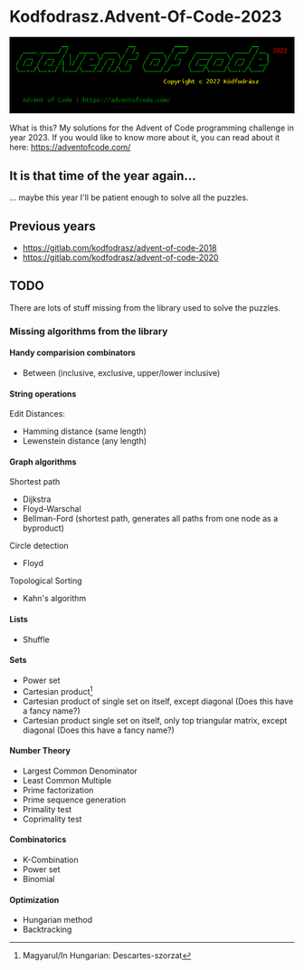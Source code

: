 # Kodfodrasz.Advent-Of-Code-2023

![Advent of code solver program logo](logo.png)

<!--
<pre>
              __                 __           ____                  __
   ____ _____/ /   _____  ____  / /_   ____  / __/  _________  ____/ /__  2023
  / __ `/ __  / | / / _ \/ __ \/ __/  / __ \/ /_   / ___/ __ \/ __  / _ ]
 / /_/ / /_/ /| |/ /  __/ / / / /_   / /_/ / __/  / /__/ /_/ / /_/ /  __/
 \__,_/\__,_/ |___/\___/_/ /_/\__/   \____/_/     \___/\____/\__,_/\___/
 
                                           Copyright c 2023 Kódfodrász

  Advent of Code | https://adventofcode.com/
</pre>
-->


What is this? My solutions for the Advent of Code programming challenge in year 2023.
If you would like to know more about it, you can read about it here: <https://adventofcode.com/>

## It is that time of the year again...

... maybe this year I'll be patient enough to solve all the puzzles.

## Previous years

 - https://gitlab.com/kodfodrasz/advent-of-code-2018
 - https://gitlab.com/kodfodrasz/advent-of-code-2020

## TODO

There are lots of stuff missing from the library used to solve the puzzles.

### Missing algorithms from the library

#### Handy comparision combinators

 - Between (inclusive, exclusive, upper/lower inclusive)

#### String operations

Edit Distances:

 - Hamming distance (same length)
 - Lewenstein distance (any length)

#### Graph algorithms

Shortest path

 - Dijkstra
 - Floyd-Warschal
 - Bellman-Ford (shortest path, generates all paths from one node as a byproduct)

Circle detection

 - Floyd

Topological Sorting

 - Kahn's algorithm

#### Lists

 - Shuffle

#### Sets

 - Power set
 - Cartesian product[^1]
 - Cartesian product of single set on itself, except diagonal (Does this have a fancy name?)
 - Cartesian product single set on itself, only top triangular matrix, except diagonal (Does this have a fancy name?)

#### Number Theory

 - Largest Common Denominator
 - Least Common Multiple
 - Prime factorization
 - Prime sequence generation
 - Primality test
 - Coprimality test

#### Combinatorics

 - K-Combination
 - Power set
 - Binomial

#### Optimization

 - Hungarian method
 - Backtracking


[^1]: Magyarul/In Hungarian: Descartes-szorzat
